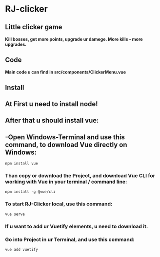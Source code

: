 # RJ-clicker

## Little clicker game
#### Kill bosses, get more points, upgrade ur damege. More kills - more upgrades.

## Code
#### Main code u can find in src/components/ClickerMenu.vue


## Install

## At First u need to install node!

## After that u should install vue:
## -Open Windows-Terminal and use this command, to download Vue directly on Windows:


```
npm install vue
```

### Than copy or download the Project, and download Vue CLI for working with Vue in your terminal / command line:

```
npm install -g @vue/cli
```

### To start RJ-Clicker local, use this command:

```
vue serve
```

### If u want to add ur Vuetify elements, u need to download it.
### Go into Project in ur Terminal, and use this command:

```
vue add vuetify
```

